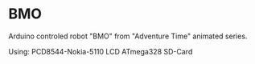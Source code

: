 # BMO

Arduino controled robot "BMO" from "Adventure Time" animated series.

Using:
PCD8544-Nokia-5110 LCD
ATmega328
SD-Card

